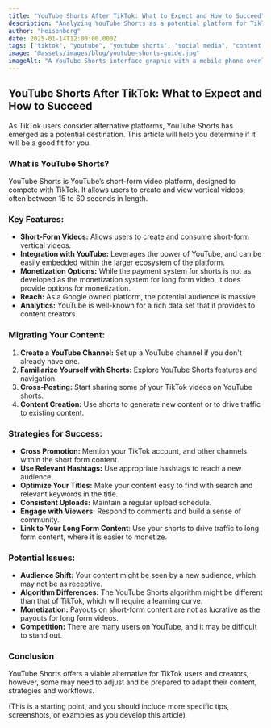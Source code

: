 ```yaml
---
title: "YouTube Shorts After TikTok: What to Expect and How to Succeed"
description: "Analyzing YouTube Shorts as a potential platform for TikTok refugees, exploring content strategies and monetization opportunities."
author: "Heisenberg"
date: 2025-01-14T12:00:00.000Z
tags: ["tiktok", "youtube", "youtube shorts", "social media", "content creator"]
image: "@assets/images/blog/youtube-shorts-guide.jpg"
imageAlt: "A YouTube Shorts interface graphic with a mobile phone overlay"
---
```


## YouTube Shorts After TikTok: What to Expect and How to Succeed

As TikTok users consider alternative platforms, YouTube Shorts has emerged as a potential destination. This article will help you determine if it will be a good fit for you.

### What is YouTube Shorts?

YouTube Shorts is YouTube’s short-form video platform, designed to compete with TikTok. It allows users to create and view vertical videos, often between 15 to 60 seconds in length.

### Key Features:

*   **Short-Form Videos:** Allows users to create and consume short-form vertical videos.
*   **Integration with YouTube:** Leverages the power of YouTube, and can be easily embedded within the larger ecosystem of the platform.
*   **Monetization Options:** While the payment system for shorts is not as developed as the monetization system for long form video, it does provide options for monetization.
*   **Reach:** As a Google owned platform, the potential audience is massive.
*   **Analytics:** YouTube is well-known for a rich data set that it provides to content creators.

### Migrating Your Content:

1.  **Create a YouTube Channel:** Set up a YouTube channel if you don't already have one.
2.  **Familiarize Yourself with Shorts:** Explore YouTube Shorts features and navigation.
3.  **Cross-Posting:** Start sharing some of your TikTok videos on YouTube shorts.
4. **Content Creation:** Use shorts to generate new content or to drive traffic to existing content.

### Strategies for Success:

*   **Cross Promotion:** Mention your TikTok account, and other channels within the short form content.
*   **Use Relevant Hashtags:** Use appropriate hashtags to reach a new audience.
*   **Optimize Your Titles:** Make your content easy to find with search and relevant keywords in the title.
*   **Consistent Uploads:** Maintain a regular upload schedule.
*   **Engage with Viewers:** Respond to comments and build a sense of community.
*  **Link to Your Long Form Content**: Use your shorts to drive traffic to long form content, where it is easier to monetize.

### Potential Issues:

*   **Audience Shift:** Your content might be seen by a new audience, which may not be as receptive.
*   **Algorithm Differences:** The YouTube Shorts algorithm might be different than that of TikTok, which will require a learning curve.
*   **Monetization:** Payouts on short-form content are not as lucrative as the payouts for long form videos.
*  **Competition:** There are many users on YouTube, and it may be difficult to stand out.

### Conclusion

YouTube Shorts offers a viable alternative for TikTok users and creators, however, some may need to adjust and be prepared to adapt their content, strategies and workflows.

(This is a starting point, and you should include more specific tips, screenshots, or examples as you develop this article)